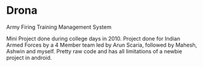 Drona
=====

Army Firing Training Management System

Mini Project done during college days in 2010. Project done for Indian Armed Forces by a 4 Member team led by Arun Scaria, followed by Mahesh, Ashwin and myself. Pretty raw code and has all limitations of a newbie project in android.
